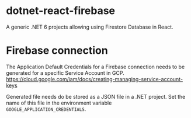 # dotnet-react-firebase
A generic .NET 6 projects allowing using Firestore Database in React.


# Firebase connection
The Application Default Credentials for a Firebase connection needs to be generated for a specific Service Account in GCP.
https://cloud.google.com/iam/docs/creating-managing-service-account-keys

Generated file needs do be stored as a JSON file in a .NET project. Set the name of this file in the environment variable `GOOGLE_APPLICATION_CREDENTIALS`.